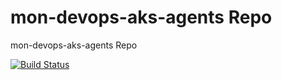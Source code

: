 # mon-devops-aks-agents Repo

mon-devops-aks-agents Repo

[![Build Status](https://dev.azure.com/logion-mon/mon/_apis/build/status/mon-devops-aks-agents?branchName=master)](https://dev.azure.com/logion-mon/mon/_build/latest?definitionId=8&branchName=master)
